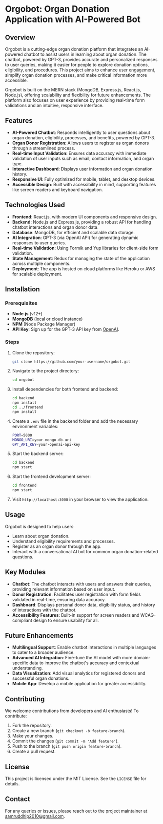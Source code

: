 
# Orgobot: Organ Donation Application with AI-Powered Bot

## Overview
Orgobot is a cutting-edge organ donation platform that integrates an AI-powered chatbot to assist users in learning about organ donation. The chatbot, powered by GPT-3, provides accurate and personalized responses to user queries, making it easier for people to explore donation options, eligibility, and procedures. This project aims to enhance user engagement, simplify organ donation processes, and make critical information more accessible.

Orgobot is built on the MERN stack (MongoDB, Express.js, React.js, Node.js), offering scalability and flexibility for future enhancements. The platform also focuses on user experience by providing real-time form validations and an intuitive, responsive interface.

## Features
- **AI-Powered Chatbot**: Responds intelligently to user questions about organ donation, eligibility, processes, and benefits, powered by GPT-3.
- **Organ Donor Registration**: Allows users to register as organ donors through a streamlined process.
- **Real-time Input Validation**: Ensures data accuracy with immediate validation of user inputs such as email, contact information, and organ type.
- **Interactive Dashboard**: Displays user information and organ donation history.
- **Responsive UI**: Fully optimized for mobile, tablet, and desktop devices.
- **Accessible Design**: Built with accessibility in mind, supporting features like screen readers and keyboard navigation.

## Technologies Used
- **Frontend**: React.js, with modern UI components and responsive design.
- **Backend**: Node.js and Express.js, providing a robust API for handling chatbot interactions and organ donor data.
- **Database**: MongoDB, for efficient and scalable data storage.
- **AI Integration**: GPT-3 (via OpenAI API) for generating dynamic responses to user queries.
- **Real-time Validation**: Using Formik and Yup libraries for client-side form validation.
- **State Management**: Redux for managing the state of the application across multiple components.
- **Deployment**: The app is hosted on cloud platforms like Heroku or AWS for scalable deployment.

## Installation

### Prerequisites
- **Node.js** (v12+)
- **MongoDB** (local or cloud instance)
- **NPM** (Node Package Manager)
- **API Key**: Sign up for the GPT-3 API key from [OpenAI](https://beta.openai.com/signup/).

### Steps
1. Clone the repository:
   ```bash
   git clone https://github.com/your-username/orgobot.git
   ```
2. Navigate to the project directory:
   ```bash
   cd orgobot
   ```

3. Install dependencies for both frontend and backend:
   ```bash
   cd backend
   npm install
   cd ../frontend
   npm install
   ```

4. Create a `.env` file in the backend folder and add the necessary environment variables:
   ```bash
   PORT=5000
   MONGO_URI=your-mongo-db-uri
   GPT_API_KEY=your-openai-api-key
   ```

5. Start the backend server:
   ```bash
   cd backend
   npm start
   ```

6. Start the frontend development server:
   ```bash
   cd frontend
   npm start
   ```

7. Visit `http://localhost:3000` in your browser to view the application.

## Usage
Orgobot is designed to help users:
- Learn about organ donation.
- Understand eligibility requirements and processes.
- Register as an organ donor through the app.
- Interact with a conversational AI bot for common organ donation-related questions.

## Key Modules
- **Chatbot**: The chatbot interacts with users and answers their queries, providing relevant information based on user input.
- **Donor Registration**: Facilitates user registration with form fields validated in real-time, ensuring data accuracy.
- **Dashboard**: Displays personal donor data, eligibility status, and history of interactions with the chatbot.
- **Accessibility Features**: Built-in support for screen readers and WCAG-compliant design to ensure usability for all.

## Future Enhancements
- **Multilingual Support**: Enable chatbot interactions in multiple languages to cater to a broader audience.
- **Advanced AI Integration**: Fine-tune the AI model with more domain-specific data to improve the chatbot's accuracy and contextual understanding.
- **Data Visualization**: Add visual analytics for registered donors and successful organ donations.
- **Mobile App**: Develop a mobile application for greater accessibility.

## Contributing
We welcome contributions from developers and AI enthusiasts! To contribute:
1. Fork the repository.
2. Create a new branch (`git checkout -b feature-branch`).
3. Make your changes.
4. Commit the changes (`git commit -m 'Add feature'`).
5. Push to the branch (`git push origin feature-branch`).
6. Create a pull request.

## License
This project is licensed under the MIT License. See the `LICENSE` file for details.

## Contact
For any queries or issues, please reach out to the project maintainer at samruddhip2010@gmail.com.

